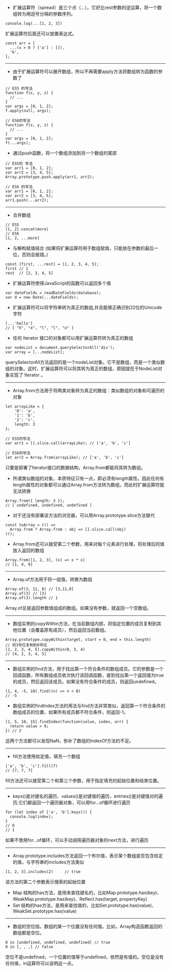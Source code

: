 - 扩展运算符（spread）是三个点（...）。它好比rest参数的逆运算，将一个数组转为用逗号分隔的参数序列。
```
console.log(...[1, 2, 3])
```
扩展运算符后面还可以放置表达式。
```
const arr = [
  ...(x > 0 ? ['a'] : []),
  'b',
];
```
---
- 由于扩展运算符可以展开数组，所以不再需要apply方法将数组转为函数的参数了
```
// ES5 的写法
function f(x, y, z) {
  // ...
}
var args = [0, 1, 2];
f.apply(null, args);

// ES6的写法
function f(x, y, z) {
  // ...
}
var args = [0, 1, 2];
f(...args);
```
- 通过push函数，将一个数组添加到另一个数组的尾部
```
// ES5的 写法
var arr1 = [0, 1, 2];
var arr2 = [3, 4, 5];
Array.prototype.push.apply(arr1, arr2);

// ES6 的写法
var arr1 = [0, 1, 2];
var arr2 = [3, 4, 5];
arr1.push(...arr2);
```
---
- 合并数组
```
// ES5
[1, 2].concat(more)
// ES6
[1, 2, ...more]
```
- 与解构赋值结合 (如果将扩展运算符用于数组赋值，只能放在参数的最后一位，否则会报错。)
```
const [first, ...rest] = [1, 2, 3, 4, 5];
first // 1
rest  // [2, 3, 4, 5]
```

- 扩展运算符使得JavaScript的函数可以返回多个值
```
var dateFields = readDateFields(database);
var d = new Date(...dateFields);
```
- 扩展运算符可以将字符串转为真正的数组,并且能够正确识别32位的Unicode字符
```
[...'hello']
// [ "h", "e", "l", "l", "o" ]
```
- 任何 Iterator 接口的对象都可以用扩展运算符转为真正的数组
```
var nodeList = document.querySelectorAll('div');
var array = [...nodeList];
```
querySelectorAll方法返回的是一个nodeList对象。它不是数组，而是一个类似数组的对象。这时，扩展运算符可以将其转为真正的数组，原因就在于NodeList对象实现了 Iterator 。

---

- Array.from方法用于将两类对象转为真正的数组：类似数组的对象和可遍历的对象
```
let arrayLike = {
    '0': 'a',
    '1': 'b',
    '2': 'c',
    length: 3
};

// ES5的写法
var arr1 = [].slice.call(arrayLike); // ['a', 'b', 'c']

// ES6的写法
let arr2 = Array.from(arrayLike); // ['a', 'b', 'c']
```
只要是部署了Iterator接口的数据结构，Array.from都能将其转为数组。

- 所谓类似数组的对象，本质特征只有一点，即必须有length属性。因此任何有length属性的对象都可以通过Array.from方法转为数组，而此时扩展运算符就无法转换
```
Array.from({ length: 3 });
// [ undefined, undefined, undefined ]
```
- 对于还没有部署该方法的浏览器，可以用Array.prototype.slice方法替代
```
const toArray = (() =>
  Array.from ? Array.from : obj => [].slice.call(obj)
)();
```

- Array.from还可以接受第二个参数，用来对每个元素进行处理，将处理后的值放入返回的数组
```
Array.from([1, 2, 3], (x) => x * x)
// [1, 4, 9]
```
---
- Array.of方法用于将一组值，转换为数组
```
Array.of(3, 11, 8) // [3,11,8]
Array.of(3) // [3]
Array.of(3).length // 1
```
Array.of总是返回参数值组成的数组。如果没有参数，就返回一个空数组。

---
- 数组实例的copyWithin方法，在当前数组内部，将指定位置的成员复制到其他位置（会覆盖原有成员），然后返回当前数组。
```
Array.prototype.copyWithin(target, start = 0, end = this.length)
// 将3号位复制到0号位
[1, 2, 3, 4, 5].copyWithin(0, 3, 4)
// [4, 2, 3, 4, 5]
```
---
- 数组实例的find方法，用于找出第一个符合条件的数组成员。它的参数是一个回调函数，所有数组成员依次执行该回调函数，直到找出第一个返回值为true的成员，然后返回该成员。如果没有符合条件的成员，则返回undefined。
```
[1, 4, -5, 10].find((n) => n < 0)
// -5
```
- 数组实例的findIndex方法的用法与find方法非常类似，返回第一个符合条件的数组成员的位置，如果所有成员都不符合条件，则返回-1。
```
[1, 5, 10, 15].findIndex(function(value, index, arr) {
  return value > 9;
}) // 2
```
这两个方法都可以发现NaN，弥补了数组的IndexOf方法的不足。

---
- fill方法使用给定值，填充一个数组
```
['a', 'b', 'c'].fill(7)
// [7, 7, 7]
```
fill方法还可以接受第二个和第三个参数，用于指定填充的起始位置和结束位置。

---
- keys()是对键名的遍历、values()是对键值的遍历，entries()是对键值对的遍历,它们都返回一个遍历器对象，可以用for...of循环进行遍历
```
for (let index of ['a', 'b'].keys()) {
  console.log(index);
}
// 0
// 1
```
如果不使用for...of循环，可以手动调用遍历器对象的next方法，进行遍历

---
- Array.prototype.includes方法返回一个布尔值，表示某个数组是否包含给定的值，与字符串的includes方法类似
```
[1, 2, 3].includes(2)     // true
```
该方法的第二个参数表示搜索的起始位置

- Map 结构的has方法，是用来查找键名的，比如Map.prototype.has(key)、WeakMap.prototype.has(key)、Reflect.has(target, propertyKey)
- Set 结构的has方法，是用来查找值的，比如Set.prototype.has(value)、WeakSet.prototype.has(value)

---
- 数组的空位指，数组的某一个位置没有任何值。比如，Array构造函数返回的数组都是空位。
```
0 in [undefined, undefined, undefined] // true
0 in [, , ,] // false
```
空位不是undefined，一个位置的值等于undefined，依然是有值的。空位是没有任何值，in运算符可以说明这一点。
